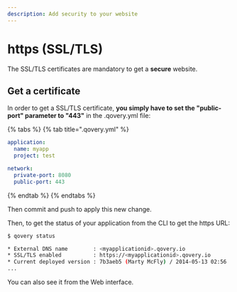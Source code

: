 ```yaml
---
description: Add security to your website
---
```


# https \(SSL/TLS\)

The SSL/TLS certificates are mandatory to get a **secure** website.

## Get a certificate

In order to get a SSL/TLS certificate, **you simply have to set the "public-port" parameter to "443"** in the .qovery.yml file:

{% tabs %}
{% tab title=".qovery.yml" %}
```yaml
application:
  name: myapp
  project: test

network:
  private-port: 8080
  public-port: 443
```
{% endtab %}
{% endtabs %}

Then commit and push to apply this new change.

Then, to get the status of your application from the CLI to get the https URL:

```bash
$ qovery status

* External DNS name        : <myapplicationid>.qovery.io
* SSL/TLS enabled          : https://<myapplicationid>.qovery.io
* Current deployed version : 7b3aeb5 (Marty McFly) / 2014-05-13 02:56
...
```

You can also see it from the Web interface.

